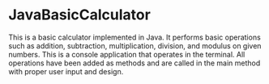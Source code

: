 # JavaBasicCalculator
This is a basic calculator implemented in Java. It performs basic operations such as addition, subtraction, multiplication, division, and modulus on given numbers. This is a console application that operates in the terminal. All operations have been added as methods and are called in the main method with proper user input and design.
